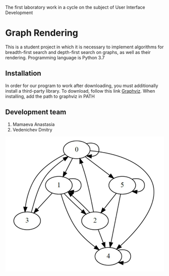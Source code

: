 The first laboratory work in a cycle on the subject of User Interface Development

# Graph Rendering

This is a student project in which it is necessary to implement algorithms for breadth-first search and depth-first search on graphs, as well as their rendering. Programming language is Python 3.7

## Installation

In order for our program to work after downloading, you must additionally install a third-party library. To download, follow this link [Graphviz](https://graphviz.org/download/). When installing, add the path to graphviz in PATH

## Development team
1. Mamaeva Anastasia
2. Vedenichev Dmitry


![Image alt](https://github.com/Brightest-Sunshine/-pictures-for-README-files/blob/master/pics/graph_1.JPG)
